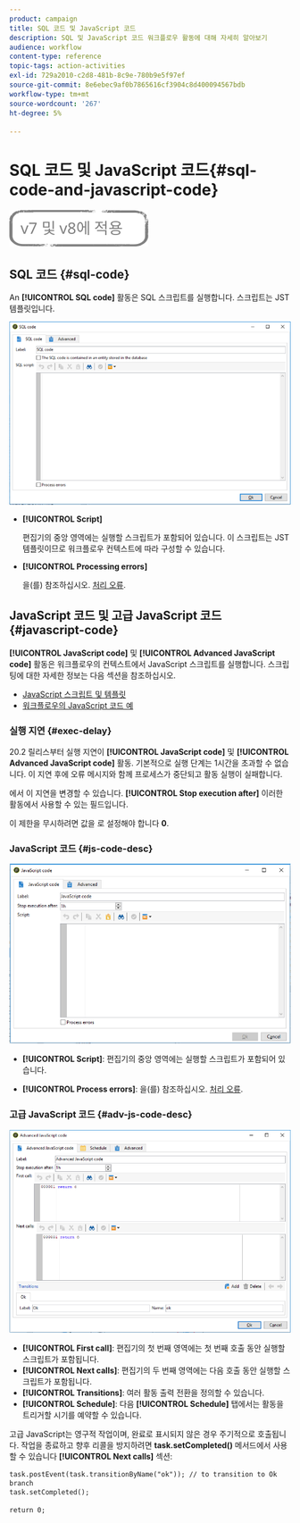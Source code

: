 ```yaml
---
product: campaign
title: SQL 코드 및 JavaScript 코드
description: SQL 및 JavaScript 코드 워크플로우 활동에 대해 자세히 알아보기
audience: workflow
content-type: reference
topic-tags: action-activities
exl-id: 729a2010-c2d8-481b-8c9e-780b9e5f97ef
source-git-commit: 8e6ebec9af0b7865616cf3904c8d400094567bdb
workflow-type: tm+mt
source-wordcount: '267'
ht-degree: 5%

---
```


# SQL 코드 및 JavaScript 코드{#sql-code-and-javascript-code}

![](../../assets/common.svg)

## SQL 코드 {#sql-code}

An **[!UICONTROL SQL code]** 활동은 SQL 스크립트를 실행합니다. 스크립트는 JST 템플릿입니다.

![](assets/sql_code.png)

* **[!UICONTROL Script]**

   편집기의 중앙 영역에는 실행할 스크립트가 포함되어 있습니다. 이 스크립트는 JST 템플릿이므로 워크플로우 컨텍스트에 따라 구성할 수 있습니다.

* **[!UICONTROL Processing errors]**

   을(를) 참조하십시오. [처리 오류](monitoring-workflow-execution.md#processing-errors).

## JavaScript 코드 및 고급 JavaScript 코드 {#javascript-code}

**[!UICONTROL JavaScript code]** 및 **[!UICONTROL Advanced JavaScript code]** 활동은 워크플로우의 컨텍스트에서 JavaScript 스크립트를 실행합니다. 스크립팅에 대한 자세한 정보는 다음 섹션을 참조하십시오.

* [JavaScript 스크립트 및 템플릿](javascript-scripts-and-templates.md)
* [워크플로우의 JavaScript 코드 예](javascript-in-workflows.md)

### 실행 지연 {#exec-delay}

20.2 릴리스부터 실행 지연이 **[!UICONTROL JavaScript code]** 및 **[!UICONTROL Advanced JavaScript code]** 활동. 기본적으로 실행 단계는 1시간을 초과할 수 없습니다. 이 지연 후에 오류 메시지와 함께 프로세스가 중단되고 활동 실행이 실패합니다.

에서 이 지연을 변경할 수 있습니다. **[!UICONTROL Stop execution after]** 이러한 활동에서 사용할 수 있는 필드입니다.

이 제한을 무시하려면 값을 로 설정해야 합니다 **0**.

### JavaScript 코드 {#js-code-desc}

![](assets/javascript_code.png)

* **[!UICONTROL Script]**: 편집기의 중앙 영역에는 실행할 스크립트가 포함되어 있습니다.

* **[!UICONTROL Process errors]**: 을(를) 참조하십시오. [처리 오류](monitoring-workflow-execution.md#processing-errors).

### 고급 JavaScript 코드 {#adv-js-code-desc}

![](assets/advanced_javascript_code.png)

* **[!UICONTROL First call]**: 편집기의 첫 번째 영역에는 첫 번째 호출 동안 실행할 스크립트가 포함됩니다.
* **[!UICONTROL Next calls]**: 편집기의 두 번째 영역에는 다음 호출 동안 실행할 스크립트가 포함됩니다.
* **[!UICONTROL Transitions]**: 여러 활동 출력 전환을 정의할 수 있습니다.
* **[!UICONTROL Schedule]**: 다음 **[!UICONTROL Schedule]** 탭에서는 활동을 트리거할 시기를 예약할 수 있습니다.

고급 JavaScript는 영구적 작업이며, 완료로 표시되지 않은 경우 주기적으로 호출됩니다. 작업을 종료하고 향후 리콜을 방지하려면 **task.setCompleted()** 메서드에서 사용할 수 있습니다 **[!UICONTROL Next calls]** 섹션:

```
task.postEvent(task.transitionByName("ok")); // to transition to Ok branch
task.setCompleted();

return 0;
```
